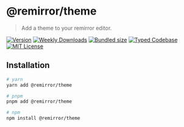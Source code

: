 # @remirror/theme

> Add a theme to your remirror editor.

[![Version][version]][npm] [![Weekly Downloads][downloads-badge]][npm] [![Bundled size][size-badge]][size] [![Typed Codebase][typescript]](#) [![MIT License][license]](#)

[version]: https://flat.badgen.net/npm/v/@remirror/theme
[npm]: https://npmjs.com/package/@remirror/theme
[license]: https://flat.badgen.net/badge/license/MIT/purple
[size]: https://bundlephobia.com/result?p=@remirror/theme
[size-badge]: https://flat.badgen.net/bundlephobia/minzip/@remirror/theme
[typescript]: https://flat.badgen.net/badge/icon/TypeScript?icon=typescript&label
[downloads-badge]: https://badgen.net/npm/dw/@remirror/theme/red?icon=npm

## Installation

```bash
# yarn
yarn add @remirror/theme

# pnpm
pnpm add @remirror/theme

# npm
npm install @remirror/theme
```
